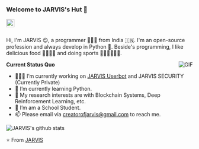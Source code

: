 ### Welcome to JARVIS's Hut 👋

<a href="creatorofjarvis@gmail.com">
  <img align="left" alt="'Gmail" width="22px" src="https://cdn.jsdelivr.net/npm/simple-icons@3.1.0/icons/gmail.svg" />
</a>

<br />
<br />

Hi, I'm JARVIS 😉, a programmer 👨🏻‍💻 from India 🇮🇳. I'm an open-source profession and always develop in Python 🐍. Beside's programming, I like delicious food 🥗🥩🌮🍣 and doing sports 🏃⛹️‍♂️🏋🏼‍♂️.

  <img align="right" alt="GIF" src="https://media.giphy.com/media/iIqmM5tTjmpOB9mpbn/giphy.gif" />

**Current Status Quo**

- 👨🏻‍💻 I’m currently working on [JARVIS Userbot](https://github.com/scikit-hep/J.A.R.V.I.S-Userbot) and JARVIS SECURITY (Currently Private)
- 🌱 I’m currently learning Python.
- 🤔 My research interests are with Blockchain Systems, Deep Reinforcement Learning, etc.
- 💼 I’m am a School Student.
- 📫 Please email via creatorofjarvis@gmail.com to reach me.

![JARVIS's github stats](https://github-readme-stats.vercel.app/api?username=jarvis210904&show_icons=true&hide_border=true)

⭐️ From [JARVIS](https://github.com/jarvis210904)
